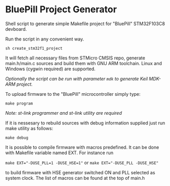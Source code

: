 # BluePill Project Generator

Shell script to generate simple Makefile project for "BluePill" STM32F103C8 devboard.

Run the script in any convenient way.

`sh create_stm32f1_project`

It will fetch all necessary files from STMicro CMSIS repo, generate main.h/main.c sources and build them with GNU ARM toolchain. Linux and Windows (cygwin required) are supported.

*Optionally the script can be run with parameter `mdk` to generate Keil MDK-ARM project.*

To upload firmware to the "BluePill" microcontroller simply type:

  `make program`
  
*Note: st-link programmer and st-link utility are required*



If it is nessesary to rebuild sources with debug information supplied just run make utility as follows:

  `make debug`
  
  

It is possible to compile firmware with macros predefined. It can be done with Makefile variable named EXT. For instance run

  `make EXT="-DUSE_PLL=1 -DUSE_HSE=1"` or `make EXT="-DUSE_PLL -DUSE_HSE"`
  
to build firmware with HSE generator switched ON and PLL selected as system clock. The list of macros can be found at the top of main.h

